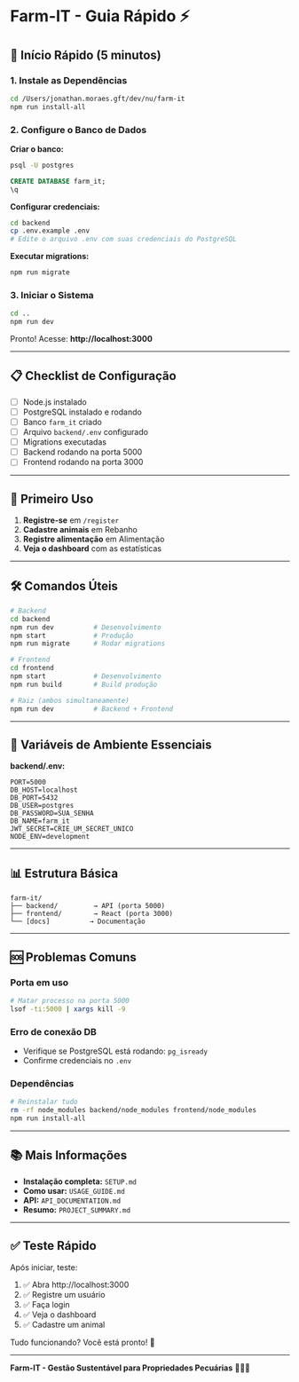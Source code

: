 # Farm-IT - Guia Rápido ⚡

## 🚀 Início Rápido (5 minutos)

### 1. Instale as Dependências

```bash
cd /Users/jonathan.moraes.gft/dev/nu/farm-it
npm run install-all
```

### 2. Configure o Banco de Dados

**Criar o banco:**

```bash
psql -U postgres
```

```sql
CREATE DATABASE farm_it;
\q
```

**Configurar credenciais:**

```bash
cd backend
cp .env.example .env
# Edite o arquivo .env com suas credenciais do PostgreSQL
```

**Executar migrations:**

```bash
npm run migrate
```

### 3. Iniciar o Sistema

```bash
cd ..
npm run dev
```

Pronto! Acesse: **http://localhost:3000**

---

## 📋 Checklist de Configuração

- [ ] Node.js instalado
- [ ] PostgreSQL instalado e rodando
- [ ] Banco `farm_it` criado
- [ ] Arquivo `backend/.env` configurado
- [ ] Migrations executadas
- [ ] Backend rodando na porta 5000
- [ ] Frontend rodando na porta 3000

---

## 🎯 Primeiro Uso

1. **Registre-se** em `/register`
2. **Cadastre animais** em Rebanho
3. **Registre alimentação** em Alimentação
4. **Veja o dashboard** com as estatísticas

---

## 🛠️ Comandos Úteis

```bash
# Backend
cd backend
npm run dev          # Desenvolvimento
npm start            # Produção
npm run migrate      # Rodar migrations

# Frontend
cd frontend
npm start            # Desenvolvimento
npm run build        # Build produção

# Raiz (ambos simultaneamente)
npm run dev          # Backend + Frontend
```

---

## 🔑 Variáveis de Ambiente Essenciais

**backend/.env:**

```env
PORT=5000
DB_HOST=localhost
DB_PORT=5432
DB_USER=postgres
DB_PASSWORD=SUA_SENHA
DB_NAME=farm_it
JWT_SECRET=CRIE_UM_SECRET_UNICO
NODE_ENV=development
```

---

## 📊 Estrutura Básica

```
farm-it/
├── backend/         → API (porta 5000)
├── frontend/        → React (porta 3000)
└── [docs]          → Documentação
```

---

## 🆘 Problemas Comuns

### Porta em uso

```bash
# Matar processo na porta 5000
lsof -ti:5000 | xargs kill -9
```

### Erro de conexão DB

- Verifique se PostgreSQL está rodando: `pg_isready`
- Confirme credenciais no `.env`

### Dependências

```bash
# Reinstalar tudo
rm -rf node_modules backend/node_modules frontend/node_modules
npm run install-all
```

---

## 📚 Mais Informações

- **Instalação completa:** `SETUP.md`
- **Como usar:** `USAGE_GUIDE.md`
- **API:** `API_DOCUMENTATION.md`
- **Resumo:** `PROJECT_SUMMARY.md`

---

## ✅ Teste Rápido

Após iniciar, teste:

1. ✅ Abra http://localhost:3000
2. ✅ Registre um usuário
3. ✅ Faça login
4. ✅ Veja o dashboard
5. ✅ Cadastre um animal

Tudo funcionando? Você está pronto! 🎉

---

**Farm-IT - Gestão Sustentável para Propriedades Pecuárias** 🌾🐄💚

